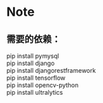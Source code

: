 # Note

## 需要的依赖：
pip install pymysql </br>
pip install django </br>
pip install djangorestframework </br>
pip install tensorflow </br>
pip install opencv-python</br>
pip install ultralytics</br>

